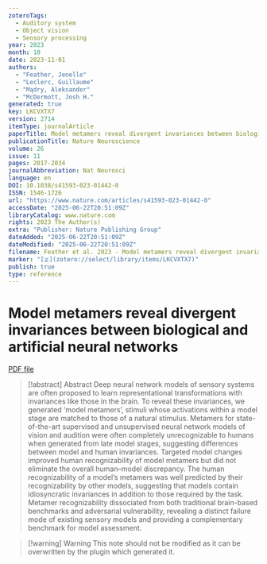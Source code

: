 ```yaml
---
zoteroTags:
  - Auditory system
  - Object vision
  - Sensory processing
year: 2023
month: 10
date: 2023-11-01
authors:
  - "Feather, Jenelle"
  - "Leclerc, Guillaume"
  - "Mądry, Aleksander"
  - "McDermott, Josh H."
generated: true
key: LKCVXTX7
version: 2714
itemType: journalArticle
paperTitle: Model metamers reveal divergent invariances between biological and artificial neural networks
publicationTitle: Nature Neuroscience
volume: 26
issue: 11
pages: 2017-2034
journalAbbreviation: Nat Neurosci
language: en
DOI: 10.1038/s41593-023-01442-0
ISSN: 1546-1726
url: "https://www.nature.com/articles/s41593-023-01442-0"
accessDate: "2025-06-22T20:51:09Z"
libraryCatalog: www.nature.com
rights: 2023 The Author(s)
extra: "Publisher: Nature Publishing Group"
dateAdded: "2025-06-22T20:51:09Z"
dateModified: "2025-06-22T20:51:09Z"
filename: Feather et al. 2023 - Model metamers reveal divergent invariances between biological and artificial neural networks.pdf
marker: "[🇿](zotero://select/library/items/LKCVXTX7)"
publish: true
type: reference
---
```

# Model metamers reveal divergent invariances between biological and artificial neural networks

[PDF file](/Papers/PDFs/Feather%20et%20al.%202023%20-%20Model%20metamers%20reveal%20divergent%20invariances%20between%20biological%20and%20artificial%20neural%20networks.pdf)

> [!abstract] Abstract
> Deep neural network models of sensory systems are often proposed to learn representational transformations with invariances like those in the brain. To reveal these invariances, we generated ‘model metamers’, stimuli whose activations within a model stage are matched to those of a natural stimulus. Metamers for state-of-the-art supervised and unsupervised neural network models of vision and audition were often completely unrecognizable to humans when generated from late model stages, suggesting differences between model and human invariances. Targeted model changes improved human recognizability of model metamers but did not eliminate the overall human–model discrepancy. The human recognizability of a model’s metamers was well predicted by their recognizability by other models, suggesting that models contain idiosyncratic invariances in addition to those required by the task. Metamer recognizability dissociated from both traditional brain-based benchmarks and adversarial vulnerability, revealing a distinct failure mode of existing sensory models and providing a complementary benchmark for model assessment.

>[!warning] Warning
> This note should not be modified as it can be overwritten by the plugin which generated it.

